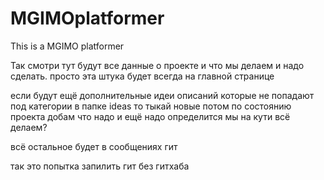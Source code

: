 # MGIMOplatformer
This is a MGIMO platformer

Так смотри тут будут все данные о проекте и что мы делаем и надо сделать. просто эта штука будет всегда на главной странице

если будут ещё дополнительные идеи описаний которые не попадают под категории в папке ideas то тыкай новые
потом по состоянию проекта добам что надо и ещё надо определится мы на кути всё делаем?

всё остальное будет в сообщениях гит

так это попытка запилить гит без гитхаба